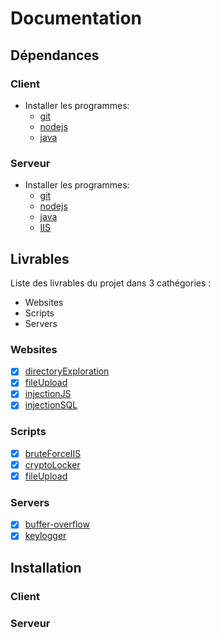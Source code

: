 # Documentation

## Dépendances

### Client
- Installer les programmes: 
  - [git](https://git-scm.com/)
  - [nodejs](https://nodejs.org/en/)
  - [java](https://www.java.com/fr/)

### Serveur
- Installer les programmes: 
  - [git](https://git-scm.com/)
  - [nodejs](https://nodejs.org/en/)
  - [java](https://www.java.com/fr/)
  - [IIS](https://www.iis.net/)

## Livrables

Liste des livrables du projet dans 3 cathégories :
- Websites
- Scripts
- Servers

### Websites

- [X] [directoryExploration](../websites/directoryExploration)
- [X] [fileUpload](../websites/fileUpload)
- [X] [injectionJS](../websites/injectionJS)
- [X] [injectionSQL](../websites/injectionSQL)

### Scripts

- [X] [bruteForceIIS](../Scripts/bruteForceIIS)
- [X] [cryptoLocker](../Scripts/cryptolocker)
- [X] [fileUpload](../Scripts/fileUpload)

### Servers

- [X] [buffer-overflow](../servers/buffer-overflow)
- [X] [keylogger](../servers/keylogger)

## Installation

### Client

### Serveur

